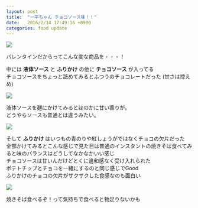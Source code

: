 ```yaml
---
layout: post
title:  "一平ちゃん チョコソース味！！"
date:   2016/2/14 17:49:16 +0900
categories: food update
---
```


<span itemtype="http://schema.org/Photograph" itemscope="itemscope"><img class="magnifiable" src="https://lh3.googleusercontent.com/-YMM31r1s894/VsA-D3HphOI/AAAAAAAARFY/RstzDy-X0Ck/s1024/DSC03609.jpg" itemprop="image"></span>

バレンタインだからってこんな変な商品を・・・！

中には **液体ソース** と **ふりかけ** の他に **チョコソース** が入ってる  
チョコソースをちょっと舐めてみるとふつうのチョコレートだった (甘さは控えめ)

<span itemtype="http://schema.org/Photograph" itemscope="itemscope"><img class="magnifiable" src="https://lh3.googleusercontent.com/-YDQ889thHfk/VsA-n_d7QGI/AAAAAAAARFg/otT8OY-Xjdk/s1024/DSC03610.png" itemprop="image"></span>

液体ソースを麺にかけてみるとほのかに甘い香りが。  
どうやらソースも普通とは違うみたい。

<span itemtype="http://schema.org/Photograph" itemscope="itemscope"><img class="magnifiable" src="https://lh3.googleusercontent.com/-xST34Mas7ak/VsA-xdhncdI/AAAAAAAARFo/sj9uaL3CBPw/s1024/DSC03611.png" itemprop="image"></span>

そして **ふりかけ** はいつもの青のりや紅しょうがではなくチョコの欠片だった  
全部かけてみるとこんな感じで見た目は普通のインスタントの焼きそば食べてみると味のバランスはどうしてなかなかいい感じ  
チョコソースは甘いんだけどとくに違和感なく受け入れられた  
ポテトチップとチョコを一緒にするのと同じ感じでGood  
ふりかけのチョコの欠片がザクザクした食感なのも面白い  

<span itemtype="http://schema.org/Photograph" itemscope="itemscope"><img class="magnifiable" src="https://lh3.googleusercontent.com/-IOxQji3rgjw/VsA_CPDbuNI/AAAAAAAARFs/Eo2O0OX3zXI/s1024/DSC03612.png" itemprop="image"></span>

焼きそば食べるぞ！って気持ちで食べると物足りないかも


